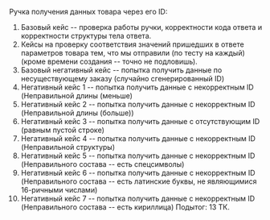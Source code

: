 Ручка получения данных товара через его ID:
1. Базовый кейс -- проверка работы ручки, корректности кода ответа и корректности структуры тела ответа.
2. Кейсы на проверку соответствия значений пришедших в ответе параметров товара тем, что мы отправили (по тесту на каждый)(кроме времени создания -- точно не подловишь).
3. Базовый негативный кейс -- попытка получить данные по несуществующему заказу (случайно сгенерированный ID)
4. Негативный кейс 1 -- попытка получить данные с некорректным ID (Неправильной длины (меньше)
5. Негативный кейс 2 -- попытка получить данные с некорректным ID (Неправильной длины (больше))
6. Негативный кейс 3 -- попытка получить данные с отсутствующим ID (равным пустой строке)
7. Негативный кейс 4 -- попытка получить данные с некорректным ID (Неправильной структуры)
8. Негативный кейс 5 -- попытка получить данные с некорректным ID (Неправильного состава -- есть спецсимволы)
9. Негативный кейс 6 -- попытка получить данные с некорректным ID (Неправильного состава -- есть латинские буквы, не являющимися 16-ричными числами)
10. Негативный кейс 7 -- попытка получить данные с некорректным ID (Неправильного состава -- есть кириллица)
Подытог: 13 ТК.